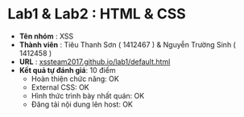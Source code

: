 # Lab1 & Lab2 : HTML & CSS

* **Tên nhóm** : XSS
* **Thành viên** : Tiêu Thanh Sơn ( 1412467 ) & Nguyễn Trường Sinh ( 1412458 )
* **URL** : [xssteam2017.github.io/lab1/default.html](https://xssteam2017.github.io/lab1/default.html)
* **Kết quả tự đánh giá**:                10 điểm
  - Hoàn thiện chức năng:               OK
  - External CSS:                       OK
  - Hình thức trình bày nhất quán:      OK
  - Đăng tải nội dung lên host:         OK
